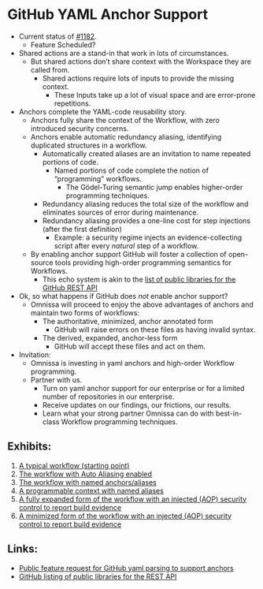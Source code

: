 # GitHub YAML Anchor Support

* Current status of [#1182](https://docs.github.com/en/rest/using-the-rest-api/libraries-for-the-rest-api?apiVersion=2022-11-28). 
    * Feature Scheduled?
* Shared actions are a stand-in that work in lots of circumstances. 
    * But shared actions don’t share context with the Workspace they are called from. 
        * Shared actions require lots of inputs to provide the missing context.
            * These Inputs take up a lot of visual space and are error-prone repetitions. 
* Anchors complete the YAML-code reusability story. 
    * Anchors fully share the context of the Workflow, with zero introduced security concerns. 
    * Anchors enable automatic redundancy aliasing, identifying duplicated structures in a workflow.
        * Automatically created aliases are an invitation to name repeated portions of code.
            * Named portions of code complete the notion of “programming” workflows. 
                * The Gödel-Turing semantic jump enables higher-order programming techniques. 
        * Redundancy aliasing reduces the total size of the workflow and eliminates sources of error during maintenance. 
        * Redundancy aliasing provides a one-line cost for step injections (after the first definition)
            * Example: a security regime injects an evidence-collecting script after every _natural_ step of a workflow. 
    * By enabling anchor support GitHub will foster a collection of open-source tools providing high-order programming semantics for Workflows.
        * This echo system is akin to the [list of public libraries for the GitHub REST API](https://docs.github.com/en/rest/using-the-rest-api/libraries-for-the-rest-api?apiVersion=2022-11-28)
* Ok, so what happens if GitHub does _not_ enable anchor support?
    * Omnissa will proceed to enjoy the above advantages of anchors and maintain two forms of workflows:
        * The authoritative, minimized, anchor annotated form 
            * GitHub will raise errors on these files as having invalid syntax.
        * The derived, expanded, anchor-less form
            * GitHub will accept these files and act on them. 
* Invitation:
    * Omnissa is investing in yaml anchors and high-order Workflow programming.
    * Partner with us. 
        * Turn on yaml anchor support for our enterprise or for a limited number of repositories in our enterprise.
        * Receive updates on our findings, our frictions, our results. 
        * Learn what your strong partner Omnissa can do with best-in-class Workflow programming techniques. 


## Exhibits:
1. [A typical workflow (starting point)](Exhibit-1.yaml)
2. [The workflow with Auto Aliasing enabled](Exhibit-2.yaml)
3. [The workflow with named anchors/aliases](Exhibit-3.yaml)
4. [A programmable context with named aliases](Exhibit-4.swift)
5. [A fully expanded form of the workflow with an injected (AOP) security control to report build evidence](Exhibit-5.yaml) 
6. [A minimized form of the workflow with an injected (AOP) security control to report build evidence](Exhibit-6.yaml)

## Links:
* [Public feature request for GitHub yaml parsing to support anchors](https://github.com/actions/runner/issues/1182)
* [GitHub listing of public libraries for the REST API](https://docs.github.com/en/rest/using-the-rest-api/libraries-for-the-rest-api?apiVersion=2022-11-28)
